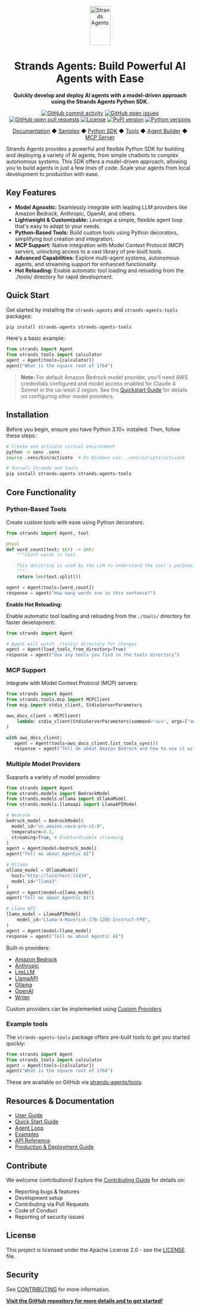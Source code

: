 <div align="center">
  <div>
    <a href="https://strandsagents.com">
      <img src="https://strandsagents.com/latest/assets/logo-github.svg" alt="Strands Agents" width="55px" height="105px">
    </a>
  </div>

  <h1>
    Strands Agents: Build Powerful AI Agents with Ease
  </h1>

  <p>
    <b>Quickly develop and deploy AI agents with a model-driven approach using the Strands Agents Python SDK.</b>
  </p>

  <div align="center">
    <a href="https://github.com/strands-agents/sdk-python/graphs/commit-activity"><img alt="GitHub commit activity" src="https://img.shields.io/github/commit-activity/m/strands-agents/sdk-python"/></a>
    <a href="https://github.com/strands-agents/sdk-python/issues"><img alt="GitHub open issues" src="https://img.shields.io/github/issues/strands-agents/sdk-python"/></a>
    <a href="https://github.com/strands-agents/sdk-python/pulls"><img alt="GitHub open pull requests" src="https://img.shields.io/github/issues-pr/strands-agents/sdk-python"/></a>
    <a href="https://github.com/strands-agents/sdk-python/blob/main/LICENSE"><img alt="License" src="https://img.shields.io/github/license/strands-agents/sdk-python"/></a>
    <a href="https://pypi.org/project/strands-agents/"><img alt="PyPI version" src="https://img.shields.io/pypi/v/strands-agents"/></a>
    <a href="https://python.org"><img alt="Python versions" src="https://img.shields.io/pypi/pyversions/strands-agents"/></a>
  </div>
  
  <p>
    <a href="https://strandsagents.com/">Documentation</a>
    ◆ <a href="https://github.com/strands-agents/samples">Samples</a>
    ◆ <a href="https://github.com/strands-agents/sdk-python">Python SDK</a>
    ◆ <a href="https://github.com/strands-agents/tools">Tools</a>
    ◆ <a href="https://github.com/strands-agents/agent-builder">Agent Builder</a>
    ◆ <a href="https://github.com/strands-agents/mcp-server">MCP Server</a>
  </p>
</div>

Strands Agents provides a powerful and flexible Python SDK for building and deploying a variety of AI agents, from simple chatbots to complex autonomous systems.  This SDK offers a model-driven approach, allowing you to build agents in just a few lines of code. Scale your agents from local development to production with ease.

## Key Features

*   **Model Agnostic:** Seamlessly integrate with leading LLM providers like Amazon Bedrock, Anthropic, OpenAI, and others.
*   **Lightweight & Customizable:** Leverage a simple, flexible agent loop that's easy to adapt to your needs.
*   **Python-Based Tools:** Build custom tools using Python decorators, simplifying tool creation and integration.
*   **MCP Support:** Native integration with Model Context Protocol (MCP) servers, unlocking access to a vast library of pre-built tools.
*   **Advanced Capabilities:**  Explore multi-agent systems, autonomous agents, and streaming support for enhanced functionality.
*   **Hot Reloading:** Enable automatic tool loading and reloading from the ./tools/ directory for rapid development.

## Quick Start

Get started by installing the `strands-agents` and `strands-agents-tools` packages:

```bash
pip install strands-agents strands-agents-tools
```

Here's a basic example:

```python
from strands import Agent
from strands_tools import calculator
agent = Agent(tools=[calculator])
agent("What is the square root of 1764")
```

> **Note:** For default Amazon Bedrock model provider, you'll need AWS credentials configured and model access enabled for Claude 4 Sonnet in the us-west-2 region. See the [Quickstart Guide](https://strandsagents.com/) for details on configuring other model providers.

## Installation

Before you begin, ensure you have Python 3.10+ installed. Then, follow these steps:

```bash
# Create and activate virtual environment
python -m venv .venv
source .venv/bin/activate  # On Windows use: .venv\Scripts\activate

# Install Strands and tools
pip install strands-agents strands-agents-tools
```

## Core Functionality

### Python-Based Tools

Create custom tools with ease using Python decorators:

```python
from strands import Agent, tool

@tool
def word_count(text: str) -> int:
    """Count words in text.

    This docstring is used by the LLM to understand the tool's purpose.
    """
    return len(text.split())

agent = Agent(tools=[word_count])
response = agent("How many words are in this sentence?")
```

**Enable Hot Reloading:**

Enable automatic tool loading and reloading from the `./tools/` directory for faster development:

```python
from strands import Agent

# Agent will watch ./tools/ directory for changes
agent = Agent(load_tools_from_directory=True)
response = agent("Use any tools you find in the tools directory")
```

### MCP Support

Integrate with Model Context Protocol (MCP) servers:

```python
from strands import Agent
from strands.tools.mcp import MCPClient
from mcp import stdio_client, StdioServerParameters

aws_docs_client = MCPClient(
    lambda: stdio_client(StdioServerParameters(command="uvx", args=["awslabs.aws-documentation-mcp-server@latest"]))
)

with aws_docs_client:
   agent = Agent(tools=aws_docs_client.list_tools_sync())
   response = agent("Tell me about Amazon Bedrock and how to use it with Python")
```

### Multiple Model Providers

Supports a variety of model providers:

```python
from strands import Agent
from strands.models import BedrockModel
from strands.models.ollama import OllamaModel
from strands.models.llamaapi import LlamaAPIModel

# Bedrock
bedrock_model = BedrockModel(
  model_id="us.amazon.nova-pro-v1:0",
  temperature=0.3,
  streaming=True, # Enable/disable streaming
)
agent = Agent(model=bedrock_model)
agent("Tell me about Agentic AI")

# Ollama
ollama_model = OllamaModel(
  host="http://localhost:11434",
  model_id="llama3"
)
agent = Agent(model=ollama_model)
agent("Tell me about Agentic AI")

# Llama API
llama_model = LlamaAPIModel(
    model_id="Llama-4-Maverick-17B-128E-Instruct-FP8",
)
agent = Agent(model=llama_model)
response = agent("Tell me about Agentic AI")
```

Built-in providers:
 - [Amazon Bedrock](https://strandsagents.com/latest/user-guide/concepts/model-providers/amazon-bedrock/)
 - [Anthropic](https://strandsagents.com/latest/user-guide/concepts/model-providers/anthropic/)
 - [LiteLLM](https://strandsagents.com/latest/user-guide/concepts/model-providers/litellm/)
 - [LlamaAPI](https://strandsagents.com/latest/user-guide/concepts/model-providers/llamaapi/)
 - [Ollama](https://strandsagents.com/latest/user-guide/concepts/model-providers/ollama/)
 - [OpenAI](https://strandsagents.com/latest/user-guide/concepts/model-providers/openai/)
 - [Writer](https://strandsagents.com/latest/documentation/docs/user-guide/concepts/model-providers/writer/)

Custom providers can be implemented using [Custom Providers](https://strandsagents.com/latest/user-guide/concepts/model-providers/custom_model_provider/)

### Example tools

The `strands-agents-tools` package offers pre-built tools to get you started quickly:

```python
from strands import Agent
from strands_tools import calculator
agent = Agent(tools=[calculator])
agent("What is the square root of 1764")
```

These are available on GitHub via [strands-agents/tools](https://github.com/strands-agents/tools).

## Resources & Documentation

*   [User Guide](https://strandsagents.com/)
*   [Quick Start Guide](https://strandsagents.com/latest/user-guide/quickstart/)
*   [Agent Loop](https://strandsagents.com/latest/user-guide/concepts/agents/agent-loop/)
*   [Examples](https://strandsagents.com/latest/examples/)
*   [API Reference](https://strandsagents.com/latest/api-reference/agent/)
*   [Production & Deployment Guide](https://strandsagents.com/latest/user-guide/deploy/operating-agents-in-production/)

## Contribute

We welcome contributions! Explore the [Contributing Guide](CONTRIBUTING.md) for details on:
- Reporting bugs & features
- Development setup
- Contributing via Pull Requests
- Code of Conduct
- Reporting of security issues

## License

This project is licensed under the Apache License 2.0 - see the [LICENSE](LICENSE) file.

## Security

See [CONTRIBUTING](CONTRIBUTING.md#security-issue-notifications) for more information.

[**Visit the GitHub repository for more details and to get started!**](https://github.com/strands-agents/sdk-python)